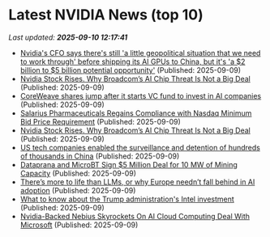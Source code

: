 # Latest NVIDIA News (top 10)
_Last updated: **2025-09-10 12:17:41**_

- [Nvidia's CFO says there's still 'a little geopolitical situation that we need to work through' before shipping its AI GPUs to China, but it's 'a $2 billion to $5 billion potential opportunity'](https://www.pcgamer.com/software/ai/nvidias-cfo-says-theres-still-a-little-geopolitical-situation-that-we-need-to-work-through-before-shipping-its-ai-gpus-to-china-but-its-a-usd2-billion-to-usd5-billion-potential-opportunity/) (Published: 2025-09-09)
- [Nvidia Stock Rises. Why Broadcom’s AI Chip Threat Is Not a Big Deal](https://biztoc.com/x/1bbe6350c9881ee6) (Published: 2025-09-09)
- [CoreWeave shares jump after it starts VC fund to invest in AI companies](https://www.cnbc.com/2025/09/09/coreweave-shares-jump-after-it-starts-vc-fund-to-invest-in-ai-companies.html) (Published: 2025-09-09)
- [Salarius Pharmaceuticals Regains Compliance with Nasdaq Minimum Bid Price Requirement](https://www.globenewswire.com/news-release/2025/09/09/3146811/0/en/Salarius-Pharmaceuticals-Regains-Compliance-with-Nasdaq-Minimum-Bid-Price-Requirement.html) (Published: 2025-09-09)
- [Nvidia Stock Rises. Why Broadcom’s AI Chip Threat Is Not a Big Deal](https://biztoc.com/x/0a8ec2a1bc885138) (Published: 2025-09-09)
- [US tech companies enabled the surveillance and detention of hundreds of thousands in China](https://www.bostonherald.com/2025/09/09/us-companies-china-digital-surveillance/) (Published: 2025-09-09)
- [Dataprana and MicroBT Sign $5 Million Deal for 10 MW of Mining Capacity](https://www.globenewswire.com/news-release/2025/09/09/3146784/0/en/Dataprana-and-MicroBT-Sign-5-Million-Deal-for-10-MW-of-Mining-Capacity.html) (Published: 2025-09-09)
- [There’s more to life than LLMs, or why Europe needn’t fall behind in AI adoption](https://fortune.com/2025/09/09/theres-more-to-life-than-llms-or-why-europe-neednt-fall-behind-in-ai-adoption-mistral-accenture-bcg/) (Published: 2025-09-09)
- [What to know about the Trump administration's Intel investment](https://qz.com/federal-government-investing-semiconductor-business-intel) (Published: 2025-09-09)
- [Nvidia-Backed Nebius Skyrockets On AI Cloud Computing Deal With Microsoft](https://biztoc.com/x/fe6d31adccc31cea) (Published: 2025-09-09)

